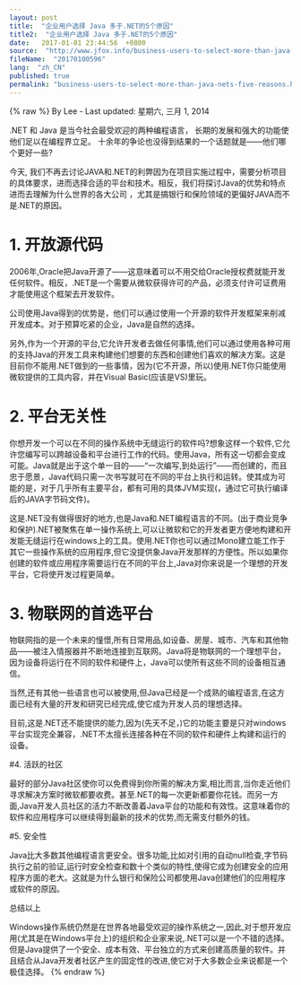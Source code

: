 ```yaml
---
layout: post
title:  "企业用户选择 Java 多于.NET的5个原因"
title2:  "企业用户选择 Java 多于.NET的5个原因"
date:   2017-01-01 23:44:56  +0800
source:  "http://www.jfox.info/business-users-to-select-more-than-java-nets-five-reasons.html"
fileName:  "20170100596"
lang:  "zh_CN"
published: true
permalink: "business-users-to-select-more-than-java-nets-five-reasons.html"
---
```

{% raw %}
By Lee - Last updated: 星期六, 三月 1, 2014

.NET 和 Java 是当今社会最受欢迎的两种编程语言， 长期的发展和强大的功能使他们足以在编程界立足。 十余年的争论也没得到结果的一个话题就是——他们哪个更好一些?

今天, 我们不再去讨论JAVA和.NET的利弊因为在项目实施过程中，需要分析项目的具体要求，进而选择合适的平台和技术。相反，我们将探讨Java的优势和特点进而去理解为什么世界的各大公司 ，尤其是搞银行和保险领域的更偏好JAVA而不是.NET的原因。

# 1. 开放源代码

2006年,Oracle把Java开源了­——这意味着可以不用交给Oracle授权费就能开发任何软件。相反，.NET是一个需要从微软获得许可的产品，必须支付许可证费用才能使用这个框架去开发软件。

公司使用Java得到的优势是，他们可以通过使用一个开源的软件开发框架来削减开发成本。对于预算吃紧的企业，Java是自然的选择。

另外,作为一个开源的平台,它允许开发者去做任何事情,他们可以通过使用各种可用的支持Java的开发工具来构建他们想要的东西和创建他们喜欢的解决方案。这是目前你不能用.NET做到的一些事情，因为(它不开源，所以)使用.NET你只能使用微软提供的工具内容，并在Visual Basic(应该是VS)里玩。

# 2. 平台无关性

你想开发一个可以在不同的操作系统中无缝运行的软件吗?想象这样一个软件,它允许您编写可以跨越设备和平台进行工作的代码。使用Java，所有这一切都会变成可能。Java就是出于这个单一目的——“一次编写,到处运行”——而创建的，而且忠于愿景，Java代码只需一次书写就可在不同的平台上执行和运转。使其成为可能的是，对于几乎所有主要平台，都有可用的具体JVM实现(，通过它可执行编译后的JAVA字节码文件)。

这是.NET没有做得很好的地方,也是Java和.NET编程语言的不同。(出于商业竞争和保护).NET被聚焦在单一操作系统上,可以让微软和它的开发者更方便地构建和开发能无缝运行在windows上的工具。使用.NET你也可以通过Mono建立能工作于其它一些操作系统的应用程序,但它没提供象Java开发那样的方便性。所以如果你创建的软件或应用程序需要运行在不同的平台上,Java对你来说是一个理想的开发平台，它将使开发过程更简单。

# 3. 物联网的首选平台

物联网指的是一个未来的憧憬,所有日常用品,如设备、房屋、城市、汽车和其他物品——被注入情报器并不断地连接到互联网。Java将是物联网的一个理想平台，因为设备将运行在不同的软件和硬件上，Java可以使所有这些不同的设备相互通信。

当然,还有其他一些语言也可以被使用,但Java已经是一个成熟的编程语言,在这方面已经有大量的开发和研究已经完成,使它成为开发人员的理想选择。

目前,这是.NET还不能提供的能力,因为(先天不足，)它的功能主要是只对windows平台实现完全兼容，.NET不太擅长连接各种在不同的软件和硬件上构建和运行的设备。

#4. 活跃的社区

最好的部分Java社区使你可以免费得到你所需的解决方案,相比而言,当你走近他们寻求解决方案时微软都要收费。甚至.NET的每一次更新都要你花钱。而另一方面,Java开发人员社区的活力不断改善着Java平台的功能和有效性。这意味着你的软件和应用程序可以继续得到最新的技术的优势,而无需支付额外的钱。

#5. 安全性

Java比大多数其他编程语言更安全。很多功能,比如对引用的自动null检查,字节码执行之前的验证,运行时安全检查和数十个类似的特性,使得它成为创建安全的应用程序方面的老大。这就是为什么银行和保险公司都使用Java创建他们的应用程序或软件的原因。

总结以上

Windows操作系统仍然是在世界各地最受欢迎的操作系统之一,因此,对于想开发应用(尤其是在Windows平台上)的组织和企业家来说,.NET可以是一个不错的选择。但是Java提供了一个安全、成本有效、平台独立的方式来创建高质量的软件。并且结合从Java开发者社区产生的固定性的改进,使它对于大多数企业来说都是一个极佳选择。
{% endraw %}
